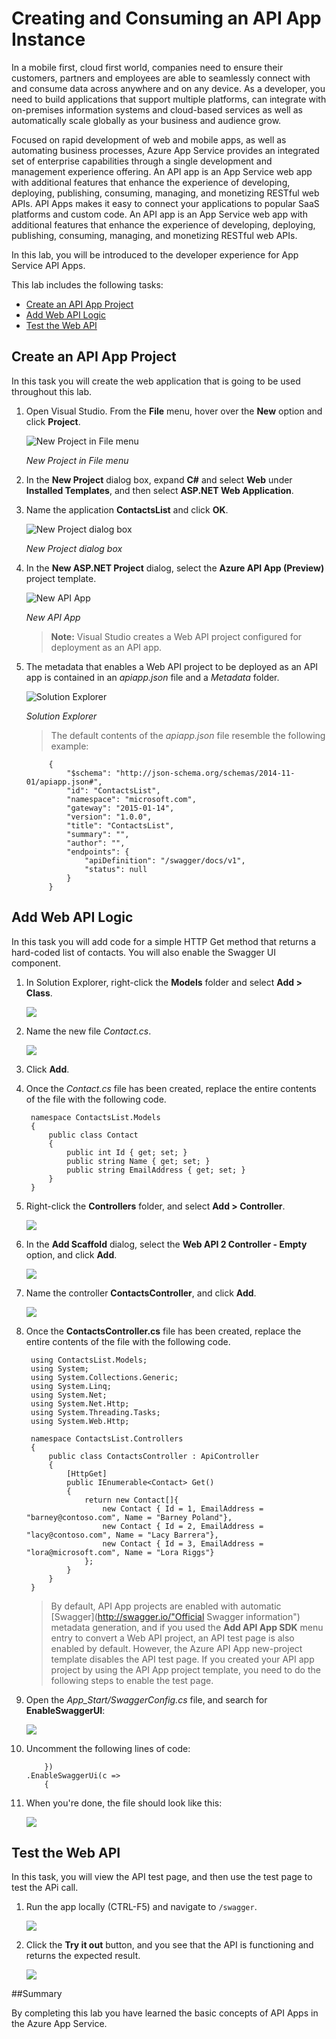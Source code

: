 Creating and Consuming an API App Instance
=======================================================================================

In a mobile first, cloud first world, companies need to ensure their customers, partners and employees are able to seamlessly connect with and consume data across anywhere and on any device. As a developer, you need to build applications that support multiple platforms, can integrate with on-premises information systems and cloud-based services as well as automatically scale globally as your business and audience grow.

Focused on rapid development of web and mobile apps, as well as automating business processes, Azure App Service provides an integrated set of enterprise capabilities through a single development and management experience offering.  An API app is an App Service web app with additional features that enhance the experience of developing, deploying, publishing, consuming, managing, and monetizing RESTful web APIs.  API Apps makes it easy to connect your applications to popular SaaS platforms and custom code.  An API app is an App Service web app with additional features that enhance the experience of developing, deploying, publishing, consuming, managing, and monetizing RESTful web APIs.

In this lab, you will be introduced to the developer experience for App Service API Apps.

This lab includes the following tasks:

* [Create an API App Project](#create-project)
* [Add Web API Logic](#add-code)
* [Test the Web API](#test-api)

<a name="create-project"></a>
## Create an API App Project

In this task you will create the web application that is going to be used throughout this lab.

1. Open Visual Studio. From the **File** menu, hover over the **New** option and click **Project**.

	![New Project in File menu](./images/newProject.png)

    _New Project in File menu_

2. In the **New Project** dialog box, expand **C#** and select **Web** under **Installed Templates**, and then select **ASP.NET Web Application**.

3. Name the application **ContactsList** and click **OK**.

	![New Project dialog box](./images/newProject-dialog.png)

    _New Project dialog box_

4. In the **New ASP.NET Project** dialog, select the **Azure API App (Preview)** project template.

	![New API App](./images/02-api-app-template-v3.png)

    _New API App_

	>**Note:** Visual Studio creates a Web API project configured for deployment as an API app.

5. The metadata that enables a Web API project to be deployed as an API app is contained in an *apiapp.json* file and a *Metadata* folder.

	![Solution Explorer](./images/metadatainse.png)

    _Solution Explorer_

 	> The default contents of the *apiapp.json* file resemble the following example:

			{
			    "$schema": "http://json-schema.org/schemas/2014-11-01/apiapp.json#",
			    "id": "ContactsList",
			    "namespace": "microsoft.com",
			    "gateway": "2015-01-14",
			    "version": "1.0.0",
			    "title": "ContactsList",
			    "summary": "",
			    "author": "",
			    "endpoints": {
			        "apiDefinition": "/swagger/docs/v1",
			        "status": null
			    }
			}

<a name="add-code"></a>
## Add Web API Logic

In this task you will add code for a simple HTTP Get method that returns a hard-coded list of contacts.  You will also enable the Swagger UI component.

1. In Solution Explorer, right-click the **Models** folder and select **Add > Class**.

	![](./images/03-add-new-class-v3.png)

2. Name the new file *Contact.cs*.

	![](./images/0301-add-new-class-dialog-v3.png)

3. Click **Add**.

4. Once the *Contact.cs* file has been created, replace the entire contents of the file with the following code.

		namespace ContactsList.Models
		{
			public class Contact
			{
				public int Id { get; set; }
				public string Name { get; set; }
				public string EmailAddress { get; set; }
			}
		}

5. Right-click the **Controllers** folder, and select **Add > Controller**.

	![](./images/05-new-controller-v3.png)

6. In the **Add Scaffold** dialog, select the **Web API 2 Controller - Empty** option, and click **Add**.

	![](./images/06-new-controller-dialog-v3.png)

7. Name the controller **ContactsController**, and click **Add**.

	![](./images/07-new-controller-name-v2.png)

8. Once the **ContactsController.cs** file has been created, replace the entire contents of the file with the following code.

		using ContactsList.Models;
		using System;
		using System.Collections.Generic;
		using System.Linq;
		using System.Net;
		using System.Net.Http;
		using System.Threading.Tasks;
		using System.Web.Http;

		namespace ContactsList.Controllers
		{
		    public class ContactsController : ApiController
		    {
		        [HttpGet]
		        public IEnumerable<Contact> Get()
		        {
		            return new Contact[]{
						new Contact { Id = 1, EmailAddress = "barney@contoso.com", Name = "Barney Poland"},
						new Contact { Id = 2, EmailAddress = "lacy@contoso.com", Name = "Lacy Barrera"},
	                	new Contact { Id = 3, EmailAddress = "lora@microsoft.com", Name = "Lora Riggs"}
		            };
		        }
		    }
		}

	> By default, API App projects are enabled with automatic [Swagger](http://swagger.io/"Official Swagger information") metadata generation, and if you used the **Add API App SDK** menu entry to convert a Web API project, an API test page is also enabled by default.  However, the Azure API App new-project template disables the API test page. If you created your API app project by using the API App project template, you need to do the following steps to enable the test page.

9. Open the *App_Start/SwaggerConfig.cs* file, and search for **EnableSwaggerUI**:

	![](./images/12-enable-swagger-ui-with-box.png)

10. Uncomment the following lines of code:

	        })
	    .EnableSwaggerUi(c =>
	        {

11. When you're done, the file should look like this:

	![](./images/13-enable-swagger-ui-with-box.png)

<a name="test-api"></a>
## Test the Web API

In this task, you will view the API test page, and then use the test page to test the APi call.

1. Run the app locally (CTRL-F5) and navigate to `/swagger`.

	![](./images/14-swagger-ui.png)

2. Click the **Try it out** button, and you see that the API is functioning and returns the expected result.

	![](./images/15-swagger-ui-post-test.png)

##Summary

By completing this lab you have learned the basic concepts of API Apps in the Azure App Service.
